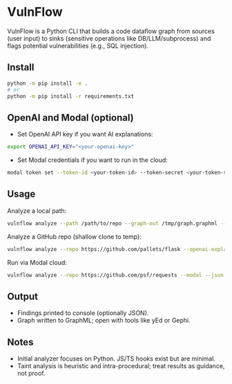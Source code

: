 # VulnFlow

VulnFlow is a Python CLI that builds a code dataflow graph from sources (user input) to sinks (sensitive operations like DB/LLM/subprocess) and flags potential vulnerabilities (e.g., SQL injection).

## Install

```bash
python -m pip install -e .
# or
python -m pip install -r requirements.txt
```

## OpenAI and Modal (optional)

- Set OpenAI API key if you want AI explanations:
```bash
export OPENAI_API_KEY="<your-openai-key>"
```
- Set Modal credentials if you want to run in the cloud:
```bash
modal token set --token-id <your-token-id> --token-secret <your-token-secret>
```

## Usage

Analyze a local path:
```bash
vulnflow analyze --path /path/to/repo --graph-out /tmp/graph.graphml --json
```

Analyze a GitHub repo (shallow clone to temp):
```bash
vulnflow analyze --repo https://github.com/pallets/flask --openai-explain --graph-out flask.graphml
```

Run via Modal cloud:
```bash
vulnflow analyze --repo https://github.com/psf/requests --modal --json
```

## Output

- Findings printed to console (optionally JSON).
- Graph written to GraphML; open with tools like yEd or Gephi.

## Notes

- Initial analyzer focuses on Python. JS/TS hooks exist but are minimal.
- Taint analysis is heuristic and intra-procedural; treat results as guidance, not proof.
